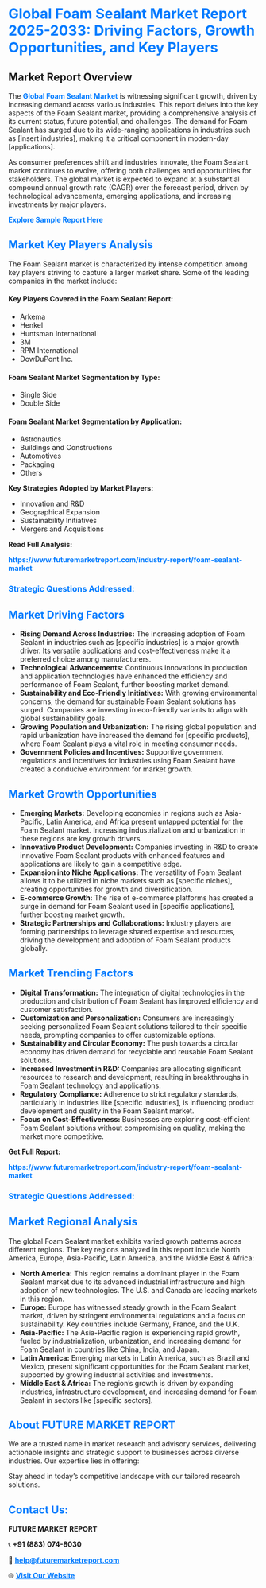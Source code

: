 <h1 style="color: #007BFF;">Global Foam Sealant Market Report 2025-2033: Driving Factors, Growth Opportunities, and Key Players</h1>

<section id="overview">
<h2>Market Report Overview</h2>
<p>The <a href="https://www.futuremarketreport.com/industry-report/foam-sealant-market" style="color: #007BFF; text-decoration: none;"><strong>Global Foam Sealant Market</strong></a> is witnessing significant growth, driven by increasing demand across various industries. This report delves into the key aspects of the Foam Sealant market, providing a comprehensive analysis of its current status, future potential, and challenges. The demand for Foam Sealant has surged due to its wide-ranging applications in industries such as [insert industries], making it a critical component in modern-day [applications].</p>
<p>As consumer preferences shift and industries innovate, the Foam Sealant market continues to evolve, offering both challenges and opportunities for stakeholders. The global market is expected to expand at a substantial compound annual growth rate (CAGR) over the forecast period, driven by technological advancements, emerging applications, and increasing investments by major players.</p>
</section>

<section id="overview">
<p><a href="https://www.futuremarketreport.com/request-sample/reportId=93027" style="color: #007BFF; text-decoration: none;"><strong>Explore Sample Report Here</strong></a></p>
</section>

<section id="key-players">
<h2 style="color: #007BFF;">Market Key Players Analysis</h2>
<p>The Foam Sealant market is characterized by intense competition among key players striving to capture a larger market share. Some of the leading companies in the market include:</p>
<h4>Key Players Covered in the Foam Sealant Report:</h4>
<ul><li>Arkema</li><li>Henkel</li><li>Huntsman International</li><li>3M</li><li>RPM International</li><li>DowDuPont Inc.</li></ul>
<h4>Foam Sealant Market Segmentation by Type:</h4>
<ul><li>Single Side</li><li>Double Side</li></ul>

<h4>Foam Sealant Market Segmentation by Application:</h4>
<ul><li>Astronautics</li><li>Buildings and Constructions</li><li>Automotives</li><li>Packaging</li><li>Others</li></ul>
<p><strong>Key Strategies Adopted by Market Players:</strong></p>
<ul>
<li>Innovation and R&D</li>
<li>Geographical Expansion</li>
<li>Sustainability Initiatives</li>
<li>Mergers and Acquisitions</li>
</ul>
</section>

<section>
<p><strong>Read Full Analysis: </strong></p><a href="https://www.futuremarketreport.com/industry-report/foam-sealant-market" style="color: #007BFF; text-decoration: none;"><strong>https://www.futuremarketreport.com/industry-report/foam-sealant-market</strong></a>
<h3 style="color: #007BFF;">Strategic Questions Addressed:</h3>
</section>

<section id="driving-factors">
<h2 style="color: #007BFF;">Market Driving Factors</h2>
<ul>
<li><strong>Rising Demand Across Industries:</strong> The increasing adoption of Foam Sealant in industries such as [specific industries] is a major growth driver. Its versatile applications and cost-effectiveness make it a preferred choice among manufacturers.</li>
<li><strong>Technological Advancements:</strong> Continuous innovations in production and application technologies have enhanced the efficiency and performance of Foam Sealant, further boosting market demand.</li>
<li><strong>Sustainability and Eco-Friendly Initiatives:</strong> With growing environmental concerns, the demand for sustainable Foam Sealant solutions has surged. Companies are investing in eco-friendly variants to align with global sustainability goals.</li>
<li><strong>Growing Population and Urbanization:</strong> The rising global population and rapid urbanization have increased the demand for [specific products], where Foam Sealant plays a vital role in meeting consumer needs.</li>
<li><strong>Government Policies and Incentives:</strong> Supportive government regulations and incentives for industries using Foam Sealant have created a conducive environment for market growth.</li>
</ul>
</section>

<section id="growth-opportunities">
<h2 style="color: #007BFF;">Market Growth Opportunities</h2>
<ul>
<li><strong>Emerging Markets:</strong> Developing economies in regions such as Asia-Pacific, Latin America, and Africa present untapped potential for the Foam Sealant market. Increasing industrialization and urbanization in these regions are key growth drivers.</li>
<li><strong>Innovative Product Development:</strong> Companies investing in R&D to create innovative Foam Sealant products with enhanced features and applications are likely to gain a competitive edge.</li>
<li><strong>Expansion into Niche Applications:</strong> The versatility of Foam Sealant allows it to be utilized in niche markets such as [specific niches], creating opportunities for growth and diversification.</li>
<li><strong>E-commerce Growth:</strong> The rise of e-commerce platforms has created a surge in demand for Foam Sealant used in [specific applications], further boosting market growth.</li>
<li><strong>Strategic Partnerships and Collaborations:</strong> Industry players are forming partnerships to leverage shared expertise and resources, driving the development and adoption of Foam Sealant products globally.</li>
</ul>
</section>

<section id="trending-factors">
<h2 style="color: #007BFF;">Market Trending Factors</h2>
<ul>
<li><strong>Digital Transformation:</strong> The integration of digital technologies in the production and distribution of Foam Sealant has improved efficiency and customer satisfaction.</li>
<li><strong>Customization and Personalization:</strong> Consumers are increasingly seeking personalized Foam Sealant solutions tailored to their specific needs, prompting companies to offer customizable options.</li>
<li><strong>Sustainability and Circular Economy:</strong> The push towards a circular economy has driven demand for recyclable and reusable Foam Sealant solutions.</li>
<li><strong>Increased Investment in R&D:</strong> Companies are allocating significant resources to research and development, resulting in breakthroughs in Foam Sealant technology and applications.</li>
<li><strong>Regulatory Compliance:</strong> Adherence to strict regulatory standards, particularly in industries like [specific industries], is influencing product development and quality in the Foam Sealant market.</li>
<li><strong>Focus on Cost-Effectiveness:</strong> Businesses are exploring cost-efficient Foam Sealant solutions without compromising on quality, making the market more competitive.</li>
</ul>
</section>

<section>
<p><strong>Get Full Report: </strong></p><a href="https://www.futuremarketreport.com/industry-report/foam-sealant-market" style="color: #007BFF; text-decoration: none;"><strong>https://www.futuremarketreport.com/industry-report/foam-sealant-market</strong></a>
<h3 style="color: #007BFF;">Strategic Questions Addressed:</h3>
</section>


<section id="regional-analysis">
<h2 style="color: #007BFF;">Market Regional Analysis</h2>
<p>The global Foam Sealant market exhibits varied growth patterns across different regions. The key regions analyzed in this report include North America, Europe, Asia-Pacific, Latin America, and the Middle East & Africa:</p>
<ul>
<li><strong>North America:</strong> This region remains a dominant player in the Foam Sealant market due to its advanced industrial infrastructure and high adoption of new technologies. The U.S. and Canada are leading markets in this region.</li>
<li><strong>Europe:</strong> Europe has witnessed steady growth in the Foam Sealant market, driven by stringent environmental regulations and a focus on sustainability. Key countries include Germany, France, and the U.K.</li>
<li><strong>Asia-Pacific:</strong> The Asia-Pacific region is experiencing rapid growth, fueled by industrialization, urbanization, and increasing demand for Foam Sealant in countries like China, India, and Japan.</li>
<li><strong>Latin America:</strong> Emerging markets in Latin America, such as Brazil and Mexico, present significant opportunities for the Foam Sealant market, supported by growing industrial activities and investments.</li>
<li><strong>Middle East & Africa:</strong> The region’s growth is driven by expanding industries, infrastructure development, and increasing demand for Foam Sealant in sectors like [specific sectors].</li>
</ul>
</section>

<footer>
<h2 style="color: #007BFF;">About FUTURE MARKET REPORT</h2>
<p>We are a trusted name in market research and advisory services, delivering actionable insights and strategic support to businesses across diverse industries. Our expertise lies in offering:</p>

<p>Stay ahead in today’s competitive landscape with our tailored research solutions.</p>

<h2 style="color: #007BFF;">Contact Us:</h2>
<p><strong>FUTURE MARKET REPORT</strong></p>
<p>📞 <strong>+91 (883) 074-8030</strong></p>
<p>📧 <strong><a href="mailto:help@futuremarketreport.com" style="color: #007BFF;">help@futuremarketreport.com</a></strong></p>
<p>🌐 <strong><a href="https://www.futuremarketreport.com/" style="color: #007BFF;">Visit Our Website</a></strong></p>
</footer>